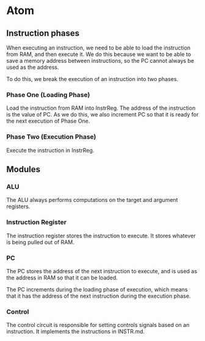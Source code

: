# Atom
## Instruction phases
When executing an instruction, we need to be able to load the instruction from RAM, and then execute it. We do this
because we want to be able to save a memory address between instructions, so the PC cannot always be used as the
address.

To do this, we break the execution of an instruction into two phases.

### Phase One (Loading Phase)
Load the instruction from RAM into InstrReg. The address of the instruction is the value of PC. As we do this, we also
increment PC so that it is ready for the next execution of Phase One.

### Phase Two (Execution Phase)
Execute the instruction in InstrReg.

## Modules
### ALU
The ALU always performs computations on the target and argument registers.

### Instruction Register
The instruction register stores the instruction to execute. It stores whatever is being pulled out of RAM.

### PC
The PC stores the address of the next instruction to execute, and is used as the address in RAM so that it can be
loaded.

The PC increments during the loading phase of execution, which means that it has the address of the next instruction
during the execution phase.

### Control
The control circuit is responsible for setting controls signals based on an instruction. It implements the instructions
in INSTR.md.

